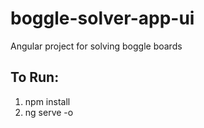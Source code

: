 # boggle-solver-app-ui
Angular project for solving boggle boards

## To Run:

1. npm install
2. ng serve -o
